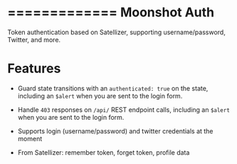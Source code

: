 =============
Moonshot Auth
=============

Token authentication based on Satellizer, supporting username/password,
Twitter, and more.

Features
========

- Guard state transitions with an ``authenticated: true`` on the state,
  including an ``$alert`` when you are sent to the login form.

- Handle ``403`` responses on ``/api/`` REST endpoint calls,
  including an ``$alert`` when you are sent to the login form.

- Supports login (username/password) and twitter credentials at the
  moment

- From Satellizer: remember token, forget token, profile data

